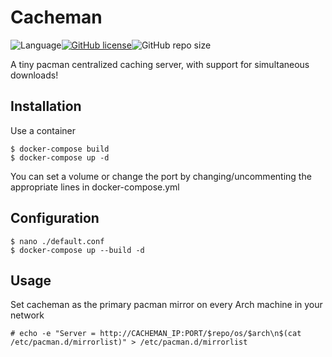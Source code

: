 # Cacheman

![Language](https://img.shields.io/badge/language-Go-blue.svg?style=for-the-badge)[![GitHub license](https://img.shields.io/github/license/athdesk/cacheman?style=for-the-badge)](https://github.com/athdesk/cacheman/blob/master/LICENSE.md)![GitHub repo size](https://img.shields.io/github/repo-size/athdesk/cacheman?style=for-the-badge&color=red)

A tiny pacman centralized caching server, with support for simultaneous downloads!

Installation   
------------
Use a container
```
$ docker-compose build 
$ docker-compose up -d
```
You can set a volume or change the port by changing/uncommenting the appropriate lines in docker-compose.yml



Configuration
-----
```
$ nano ./default.conf
$ docker-compose up --build -d
```

Usage
-----
Set cacheman as the primary pacman mirror on every Arch machine in your network
```
# echo -e "Server = http://CACHEMAN_IP:PORT/$repo/os/$arch\n$(cat /etc/pacman.d/mirrorlist)" > /etc/pacman.d/mirrorlist
```
